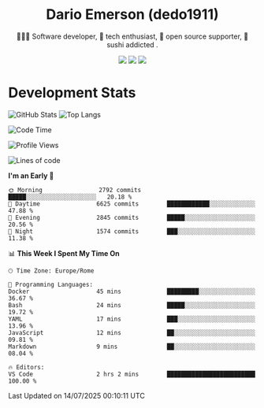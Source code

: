 <div align="center">
  
# Dario Emerson (dedo1911)
👨🏼‍💻 Software developer, 🔧 tech enthusiast, 🙌 open source supporter, 🍣 sushi addicted .

[![](https://img.shields.io/badge/-Linkedin-informational?style=for-the-badge&logo=linkedin&logoColor=white&color=2867B2)](http://linkedin.com/in/dedo1911)
[![](https://img.shields.io/badge/-Telegram-informational?style=for-the-badge&logo=telegram&logoColor=white&color=0088cc)](https://t.me/dedo1911)
[![](https://img.shields.io/badge/-Facebook-informational?style=for-the-badge&logo=facebook&logoColor=white&color=3b5998)](https://fb.com/dedo1911)

</div>

# Development Stats

![GitHub Stats](https://github-readme-stats.vercel.app/api?username=dedo1911&hide=&count_private=true&title_color=84cc16&text_color=ffffff&icon_color=84cc16&bg_color=1c1917&hide_border=true&border_radius=0&show_icons=true)
![Top Langs](https://github-readme-stats.vercel.app/api/top-langs/?username=dedo1911&theme=chartreuse-dark&layout=compact)

<!--START_SECTION:waka-->
![Code Time](http://img.shields.io/badge/Code%20Time-1%2C749%20hrs%2020%20mins-blue)

![Profile Views](http://img.shields.io/badge/Profile%20Views-0-blue)

![Lines of code](https://img.shields.io/badge/From%20Hello%20World%20I%27ve%20Written-4.2%20million%20lines%20of%20code-blue)

**I'm an Early 🐤** 

```text
🌞 Morning                2792 commits        █████░░░░░░░░░░░░░░░░░░░░   20.18 % 
🌆 Daytime                6625 commits        ████████████░░░░░░░░░░░░░   47.88 % 
🌃 Evening                2845 commits        █████░░░░░░░░░░░░░░░░░░░░   20.56 % 
🌙 Night                  1574 commits        ███░░░░░░░░░░░░░░░░░░░░░░   11.38 % 
```


📊 **This Week I Spent My Time On** 

```text
🕑︎ Time Zone: Europe/Rome

💬 Programming Languages: 
Docker                   45 mins             █████████░░░░░░░░░░░░░░░░   36.67 % 
Bash                     24 mins             █████░░░░░░░░░░░░░░░░░░░░   19.72 % 
YAML                     17 mins             ███░░░░░░░░░░░░░░░░░░░░░░   13.96 % 
JavaScript               12 mins             ██░░░░░░░░░░░░░░░░░░░░░░░   09.81 % 
Markdown                 9 mins              ██░░░░░░░░░░░░░░░░░░░░░░░   08.04 % 

🔥 Editors: 
VS Code                  2 hrs 2 mins        █████████████████████████   100.00 % 
```


 Last Updated on 14/07/2025 00:10:11 UTC
<!--END_SECTION:waka-->

<!--
**dedo1911/dedo1911** is a ✨ _special_ ✨ repository because its `README.md` (this file) appears on your GitHub profile.

Here are some ideas to get you started:

- 🔭 I’m currently working on ...
- 🌱 I’m currently learning ...
- 👯 I’m looking to collaborate on ...
- 🤔 I’m looking for help with ...
- 💬 Ask me about ...
- 📫 How to reach me: ...
- 😄 Pronouns: ...
- ⚡ Fun fact: ...
-->

